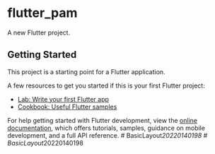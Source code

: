 # flutter_pam

A new Flutter project.

## Getting Started

This project is a starting point for a Flutter application.

A few resources to get you started if this is your first Flutter project:

- [Lab: Write your first Flutter app](https://docs.flutter.dev/get-started/codelab)
- [Cookbook: Useful Flutter samples](https://docs.flutter.dev/cookbook)

For help getting started with Flutter development, view the
[online documentation](https://docs.flutter.dev/), which offers tutorials,
samples, guidance on mobile development, and a full API reference.
#   B a s i c L a y o u t _ 2 0 2 2 0 1 4 0 1 9 8  
 #   B a s i c L a y o u t _ 2 0 2 2 0 1 4 0 1 9 8  
 
